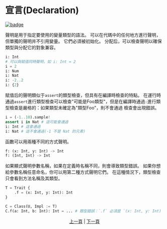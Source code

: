 # 宣言(Declaration)

[![badge](https://img.shields.io/endpoint.svg?url=https%3A%2F%2Fgezf7g7pd5.execute-api.ap-northeast-1.amazonaws.com%2Fdefault%2Fsource_up_to_date%3Fowner%3Derg-lang%26repos%3Derg%26ref%3Dmain%26path%3Ddoc/EN/syntax/03_declaration.md%26commit_hash%3D51de3c9d5a9074241f55c043b9951b384836b258)](https://gezf7g7pd5.execute-api.ap-northeast-1.amazonaws.com/default/source_up_to_date?owner=erg-lang&repos=erg&ref=main&path=doc/EN/syntax/03_declaration.md&commit_hash=51de3c9d5a9074241f55c043b9951b384836b258)

聲明是用于指定要使用的變量類型的語法。
可以在代碼中的任何地方進行聲明，但單獨的聲明并不引用變量。 它們必須被初始化。
分配后，可以檢查聲明以確保類型與分配它的對象兼容。

```python
i: Int
# 可以與賦值同時聲明，如 i: Int = 2
i = 2
i: Num
i: Nat
i: -2..2
i: {2}
```

賦值后的聲明類似于`assert`的類型檢查，但具有在編譯時檢查的特點。
在運行時通過`assert`進行類型檢查可以檢查"可能是Foo類型"，但是在編譯時通過`:`進行類型檢查是嚴格的：如果類型未確定為"類型Foo"，則不會通過 檢查會出現錯誤。

```python
i = (-1..10).sample!
assert i in Nat # 這可能會通過
i: Int # 這會通過
i: Nat # 這不會通過(-1 不是 Nat 的元素)
```

函數可以用兩種不同的方式聲明。

```python
f: (x: Int, y: Int) -> Int
f: (Int, Int) -> Int
```

如果顯式聲明參數名稱，如果在定義時名稱不同，則會導致類型錯誤。 如果你想給參數名稱任意命名，你可以用第二種方式聲明它們。 在這種情況下，類型檢查只會看到方法名稱及其類型。

```python
T = Trait {
    .f = (x: Int, y: Int): Int
}

C = Class(U, Impl := T)
C.f(a: Int, b: Int): Int = ... # 類型錯誤：`.f` 必須是 `(x: Int, y: Int) -> Int` 的類型，而不是 `(a: Int, b: Int) -> Int`
```

<p align='center'>
    <a href='./02_name.md'>上一頁</a> | <a href='./04_function.md'>下一頁</a>
</p>
